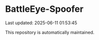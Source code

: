# BattleEye-Spoofer

Last updated: 2025-06-11 01:53:45

This repository is automatically maintained.
